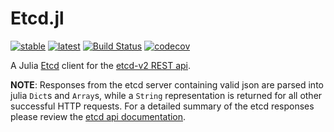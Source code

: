 # Etcd.jl
[![stable](https://img.shields.io/badge/docs-stable-blue.svg)](https://rofinn.github.io/Etcd.jl/stable/)
[![latest](https://img.shields.io/badge/docs-latest-blue.svg)](https://rofinn.github.io/Etcd.jl/latest/)
[![Build Status](https://travis-ci.org/rofinn/Etcd.jl.svg?branch=master)](https://travis-ci.org/rofinn/Etcd.jl)
[![codecov](https://codecov.io/gh/rofinn/Etcd.jl/branch/master/graph/badge.svg)](https://codecov.io/gh/rofinn/Etcd.jl)

A Julia [Etcd](https://github.com/coreos/etcd) client for the [etcd-v2 REST api](https://github.com/coreos/etcd/blob/master/Documentation/v2/api.md).

**NOTE**: Responses from the etcd server containing valid json are parsed into julia `Dict`s and `Array`s, while a `String` representation is returned for all other successful HTTP requests.
For a detailed summary of the etcd responses please review the [etcd api documentation](https://github.com/coreos/etcd/blob/master/Documentation/v2/api.md).

